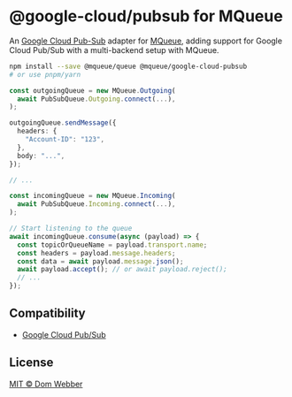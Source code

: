 # @google-cloud/pubsub for MQueue

An [Google Cloud Pub-Sub](https://npmjs.com/package/@google-cloud/pubsub)
adapter for
[MQueue](https://github.com/domwebber/mqueue/blob/main/packages/queue/README.md),
adding support for Google Cloud Pub/Sub with a multi-backend setup with MQueue.

```bash
npm install --save @mqueue/queue @mqueue/google-cloud-pubsub
# or use pnpm/yarn
```

```ts
const outgoingQueue = new MQueue.Outgoing(
  await PubSubQueue.Outgoing.connect(...),
);

outgoingQueue.sendMessage({
  headers: {
    "Account-ID": "123",
  },
  body: "...",
});

// ...

const incomingQueue = new MQueue.Incoming(
  await PubSubQueue.Incoming.connect(...),
);

// Start listening to the queue
await incomingQueue.consume(async (payload) => {
  const topicOrQueueName = payload.transport.name;
  const headers = payload.message.headers;
  const data = await payload.message.json();
  await payload.accept(); // or await payload.reject();
  // ...
});
```

## Compatibility

- [Google Cloud Pub/Sub](https://cloud.google.com/pubsub)

## License

[MIT © Dom Webber](./LICENSE)
